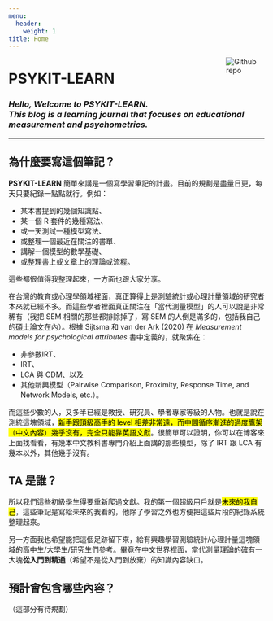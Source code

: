 ```yaml
---
menu:
  header:
    weight: 1
title: Home
---
```


<img src="favicon.ico" style="max-width:15%;min-width:40px;float:right;" alt="Github repo"/>

# PSYKIT-LEARN
### _Hello, Welcome to PSYKIT-LEARN.<br> This blog is a learning journal that focuses on educational measurement and psychometrics._

---

## 為什麼要寫這個筆記？

**PSYKIT-LEARN** 簡單來講是一個寫學習筆記的計畫。目前的規劃是盡量日更，每天只要紀錄一點點就行。例如：

- 某本書提到的幾個知識點、
- 某一個 R 套件的幾種寫法、
- 或一天測試一種模型寫法、
- 或整理一個最近在關注的書單、
- 講解一個模型的數學基礎、
- 或整理書上或文章上的理論或流程。

這些都很值得我整理起來，一方面也跟大家分享。

在台灣的教育或心理學領域裡面，真正算得上是測驗統計或心理計量領域的研究者本來就已經不多。而這些學者裡面真正關注在「當代測量模型」的人可以說是非常稀有（我把 SEM 相關的那些都排除掉了，寫 SEM 的人倒是滿多的，包括我自己的[碩士論文](https://hdl.handle.net/11296/zz563u)在內）。根據 Sijtsma 和 van der Ark (2020) 在 _Measurement models for psychological attributes_ 書中定義的，就聚焦在：

- 非參數IRT、
- IRT、
- LCA 與 CDM、以及
- 其他新興模型（Pairwise Comparison, Proximity, Response Time, and Network Models, etc.）。

而這些少數的人，又多半已經是教授、研究員、學者專家等級的人物。也就是說在測統這塊領域，<mark>新手跟頂級高手的 level 相差非常遠，而中間循序漸進的過度鷹架（中文內容）幾乎沒有，完全只能靠英語文獻</mark>。很簡單可以證明，你可以在博客來上面找看看，有幾本中文教科書專門介紹上面講的那些模型，除了 IRT 跟 LCA 有幾本以外，其他幾乎沒有。

## TA 是誰？

所以我們這些初級學生得要重新爬過文獻。我的第一個超級用戶就是<mark>未來的我自己</mark>，這些筆記是寫給未來的我看的，他除了學習之外也方便把這些片段的紀錄系統整理起來。

另一方面我也希望能把這個足跡留下來，給有興趣學習測驗統計/心理計量這塊領域的高中生/大學生/研究生們參考。畢竟在中文世界裡面，當代測量理論的確有一大塊**從入門到精通**（希望不是從入門到放棄）的知識內容缺口。


## 預計會包含哪些內容？

（這部分有待規劃）



